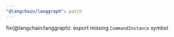 ```yaml
---
"@langchain/langgraph": patch
---
```


fix(@langchain/langgraph): export missing `CommandInstance` symbol
